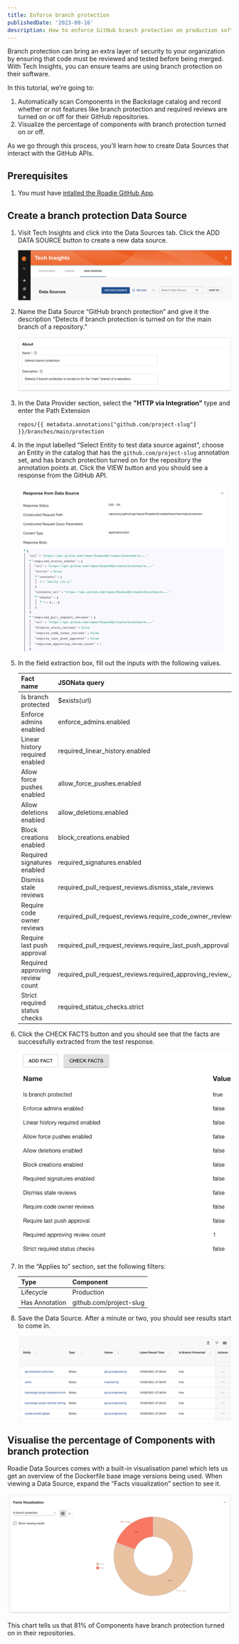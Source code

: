 ```yaml
---
title: Enforce branch protection
publishedDate: '2023-08-16'
description: How to enforce GitHub branch protection on production software with Tech Insights.
---
```


Branch protection can bring an extra layer of security to your organization by ensuring that code must be reviewed and tested before being merged. With Tech Insights, you can ensure teams are using branch protection on their software.

In this tutorial, we’re going to:

1. Automatically scan Components in the Backstage catalog and record whether or not features like branch protection and required reviews are turned on or off for their GitHub repositories.
2. Visualize the percentage of components with branch protection turned on or off.

As we go through this process, you’ll learn how to create Data Sources that interact with the GitHub APIs.

## Prerequisites

1. You must have [intalled the Roadie GitHub App](https://roadie.io/docs/getting-started/install-github-app/).

## Create a branch protection Data Source

1. Visit Tech Insights and click into the Data Sources tab. Click the ADD DATA SOURCE button to create a new data source. 

    ![a button on a web interface](../track-docker-base-image-migration/add-ds-button.png)

2. Name the Data Source “GitHub branch protection” and give it the description “Detects if branch protection is turned on for the main branch of a repository.”
    
    ![about.png](./about.png)
    
3. In the Data Provider section, select the **"HTTP via Integration"** type and enter the Path Extension
    
    ```
    repos/{{ metadata.annotations["github.com/project-slug"] }}/branches/main/protection
    ```
    
4. In the input labelled “Select Entity to test data source against”, choose an Entity in the catalog that has the `github.com/project-slug` annotation set, and has branch protection turned on for the repository the annotation points at. Click the VIEW button and you should see a response from the GitHub API.
    
    ![github-response.png](./github-response.png)
    
5. In the field extraction box, fill out the inputs with the following values.
    
    
    | Fact name | JSONata query | Type |
    | --- | --- | --- |
    | Is branch protected | $exists(url) | Boolean |
    | Enforce admins enabled | enforce_admins.enabled | Boolean |
    | Linear history required enabled | required_linear_history.enabled | Boolean |
    | Allow force pushes enabled | allow_force_pushes.enabled | Boolean |
    | Allow deletions enabled | allow_deletions.enabled | Boolean |
    | Block creations enabled | block_creations.enabled | Boolean |
    | Required signatures enabled | required_signatures.enabled | Boolean |
    | Dismiss stale reviews | required_pull_request_reviews.dismiss_stale_reviews | Boolean |
    | Require code owner reviews | required_pull_request_reviews.require_code_owner_reviews | Boolean |
    | Require last push approval | required_pull_request_reviews.require_last_push_approval | Boolean |
    | Required approving review count | required_pull_request_reviews.required_approving_review_count | Integer |
    | Strict required status checks | required_status_checks.strict | Boolean |

6. Click the CHECK FACTS button and you should see that the facts are successfully extracted from the test response.
    
    ![extraction.png](./extraction.png)
    
7. In the “Applies to” section, set the following filters:
    
    
    | Type | Component |
    | --- | --- |
    | Lifecycle | Production |
    | Has Annotation | github.com/project-slug |

8. Save the Data Source. After a minute or two, you should see results start to come in.
    
    ![ds-results.png](./ds-results.png)
    

## Visualise the percentage of Components with branch protection

Roadie Data Sources comes with a built-in visualisation panel which lets us get an overview of the Dockerfile base image versions being used. When viewing a Data Source, expand the “Facts visualization” section to see it.

![viz.png](./viz.png)

This chart tells us that 81% of Components have branch protection turned on in their repositories.
